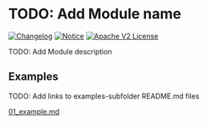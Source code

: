 # TODO: Add Module name
[![Changelog](https://img.shields.io/badge/changelog-release-green.svg)](CHANGELOG.md) [![Notice](https://img.shields.io/badge/notice-copyright-yellow.svg)](NOTICE) [![Apache V2 License](https://img.shields.io/badge/license-Apache%20V2-orange.svg)](LICENSE)

TODO: Add Module description

## Examples

TODO: Add links to examples-subfolder README.md files

[01_example.md](./examples/01_example_testcase/README.md)
